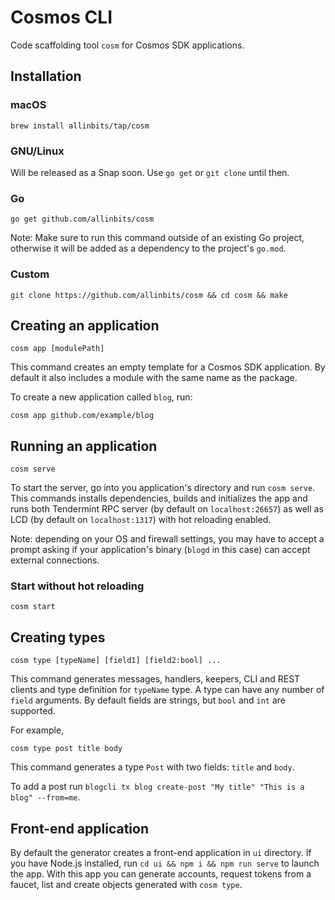 # Cosmos CLI

Code scaffolding tool `cosm` for Cosmos SDK applications.

## Installation

### macOS

```
brew install allinbits/tap/cosm
```

### GNU/Linux

Will be released as a Snap soon. Use `go get` or `git clone` until then.

### Go

```
go get github.com/allinbits/cosm
```

Note: Make sure to run this command outside of an existing Go project, otherwise it will be added as a dependency to the project's `go.mod`.

### Custom

```
git clone https://github.com/allinbits/cosm && cd cosm && make
```

## Creating an application

```
cosm app [modulePath]
```

This command creates an empty template for a Cosmos SDK application. By default it also includes a module with the same name as the package.

To create a new application called `blog`, run:

```
cosm app github.com/example/blog
```

## Running an application

```
cosm serve
```

To start the server, go into you application's directory and run `cosm serve`. This commands installs dependencies, builds and initializes the app and runs both Tendermint RPC server (by default on `localhost:26657`) as well as LCD (by default on `localhost:1317`) with hot reloading enabled.

Note: depending on your OS and firewall settings, you may have to accept a prompt asking if your application's binary (`blogd` in this case) can accept external connections.

### Start without hot reloading

```
cosm start
```

## Creating types

```
cosm type [typeName] [field1] [field2:bool] ...
```

This command generates messages, handlers, keepers, CLI and REST clients and type definition for `typeName` type. A type can have any number of `field` arguments. By default fields are strings, but `bool` and `int` are supported.

For example,

```
cosm type post title body
```

This command generates a type `Post` with two fields: `title` and `body`.

To add a post run `blogcli tx blog create-post "My title" "This is a blog" --from=me`.

## Front-end application

By default the generator creates a front-end application in `ui` directory. If you have Node.js installed, run `cd ui && npm i && npm run serve` to launch the app. With this app you can generate accounts, request tokens from a faucet, list and create objects generated with `cosm type`.
